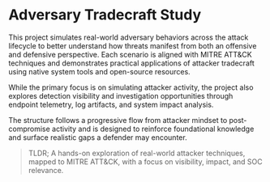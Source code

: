 # Adversary Tradecraft Study

This project simulates real-world adversary behaviors across the attack lifecycle to better understand how threats manifest from both an offensive and defensive perspective. Each scenario is aligned with MITRE ATT&CK techniques and demonstrates practical applications of attacker tradecraft using native system tools and open-source resources.

While the primary focus is on simulating attacker activity, the project also explores detection visibility and investigation opportunities through endpoint telemetry, log artifacts, and system impact analysis.

The structure follows a progressive flow from attacker mindset to post-compromise activity and is designed to reinforce foundational knowledge and surface realistic gaps a defender may encounter.

> TLDR; A hands-on exploration of real-world attacker techniques, mapped to MITRE ATT&CK, with a focus on visibility, impact, and SOC relevance.
